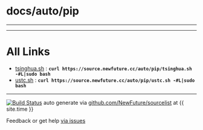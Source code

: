 
# docs/auto/pip
---



---

# All Links

* [tsinghua.sh](tsinghua.sh) : **`curl https://source.newfuture.cc/auto/pip/tsinghua.sh -#L|sudo bash`** 
* [ustc.sh](ustc.sh) : **`curl https://source.newfuture.cc/auto/pip/ustc.sh -#L|sudo bash`** 

---

[![Build Status](https://travis-ci.org/NewFuture/sourcelist.svg?branch=master)](https://travis-ci.org/NewFuture/sourcelist)
auto generate via [github.com/NewFuture/sourcelist](https://github.com/NewFuture/sourcelist) at {{ site.time }}

Feedback or get help [via issues](https://github.com/NewFuture/sourcelist/issues)
